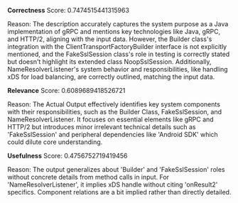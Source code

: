 **Correctness**
Score: 0.7474515441315963

Reason: The description accurately captures the system purpose as a Java implementation of gRPC and mentions key technologies like Java, gRPC, and HTTP/2, aligning with the input data. However, the Builder class's integration with the 
ClientTransportFactoryBuilder interface is not explicitly mentioned, and the FakeSslSession class's role in testing is correctly stated but doesn't highlight its extended class NoopSslSession. Additionally, NameResolverListener's system behavior and 
responsibilities, like handling xDS for load balancing, are correctly outlined, matching the input data.

**Relevance**
Score: 0.6089689418526721

Reason: The Actual Output effectively identifies key system components with their responsibilities, such as the Builder Class, FakeSslSession, and NameResolverListener. It focuses on essential elements like gRPC and HTTP/2 but introduces minor irrelevant
technical details such as 'FakeSslSession' and peripheral dependencies like 'Android SDK' which could dilute core understanding.

**Usefulness**
Score: 0.4756752719419456

Reason: The output generalizes about 'Builder' and 'FakeSslSession' roles without concrete details from method calls in input. For 'NameResolverListener', it implies xDS handle without citing 'onResult2' specifics. Component relations are a bit implied 
rather than directly detailed.